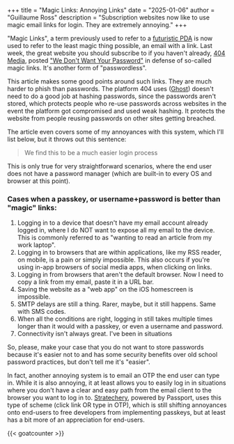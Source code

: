 +++
title = "Magic Links: Annoying Links"
date = "2025-01-06"
author = "Guillaume Ross"
description = "Subscription websites now like to use magic email links for login. They are extremely annoying."
+++

"Magic Links", a term previously used to refer to a [futuristic PDA](https://en.wikipedia.org/wiki/Magic_Link) is now used to refer to the least magic thing possible, an email with a link. Last week, the great website you should subscribe to if you haven't already, [404 Media](https://www.404media.co/), posted ["We Don't Want Your Password"](https://www.404media.co/we-dont-want-your-password-3/) in defense of so-called magic links. It's another form of "passwordless". 

This article makes some good points around such links. They are much harder to phish than passwords. The platform 404 uses ([Ghost](https://ghost.org/)) doesn't need to do a good job at hashing passwords, since the passwords aren't stored, which protects people who re-use passwords across websites in the event the platform got compromised and used weak hashing. It protects the website from people reusing passwords on other sites getting breached.

The article even covers some of my annoyances with this system, which I'll list below, but it throws out this sentence:

> We find this to be a much easier login process

This is only true for very straightforward scenarios, where the end user does not have a password manager (which are built-in to every OS and browser at this point).

### Cases when a passkey, or username+password is better than "magic" links:

1. Logging in to a device that doesn't have my email account already logged in, where I do NOT want to expose all my email to the device. This is commonly referred to as "wanting to read an article from my work laptop".
1. Logging in to browsers that are within applications, like my RSS reader, on mobile, is a pain or simply impossible. This also occurs if you're using in-app browsers of social media apps, when clicking on links.
1. Logging in from browsers that aren't the default browser. Now I need to copy a link from my email, paste it in a URL bar.
1. Saving the website as a "web app" on the iOS homescreen is impossible.       
1. SMTP delays are still a thing. Rarer, maybe, but it still happens. Same with SMS codes.
1. When all the conditions are right, logging in still takes multiple times longer than it would with a passkey, or even a username and password.
1. Connectivity isn't always great. I've been in situations

So, please, make your case that you do not want to store passwords because it's easier not to and has some security benefits over old school password practices, but don't tell me it's "easier". 

In fact, another annoying system is to email an OTP the end user can type in. While it is also annoying, it at least allows you to easily log in in situations where you don't have a clear and easy path from the email client to the browser you want to log in to. [Stratechery](https://stratechery.com/), powered by Passport, uses this type of scheme (click link OR type in OTP), which is still shifting annoyances onto end-users to free developers from implementing passkeys, but at least has a bit more of an appreciation for end-users.


{{< goatcounter >}}